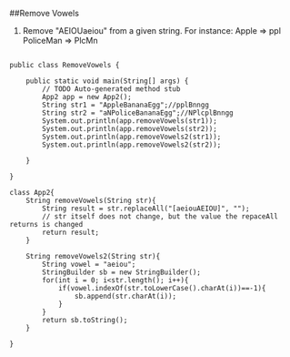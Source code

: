 ##Remove Vowels
1. Remove "AEIOUaeiou" from a given string.
For instance: Apple => ppl              
              PoliceMan => PlcMn                                  
       
```

public class RemoveVowels {

	public static void main(String[] args) {
		// TODO Auto-generated method stub
		App2 app = new App2();
		String str1 = "AppleBananaEgg";//pplBnngg
		String str2 = "aNPoliceBananaEgg";//NPlcplBnngg
		System.out.println(app.removeVowels(str1));
		System.out.println(app.removeVowels(str2));
		System.out.println(app.removeVowels2(str1));
		System.out.println(app.removeVowels2(str2));
		
	}

}

class App2{
	String removeVowels(String str){
		String result = str.replaceAll("[aeiouAEIOU]", "");
		// str itself does not change, but the value the repaceAll returns is changed
		return result;
	}
	
	String removeVowels2(String str){
		String vowel = "aeiou";
		StringBuilder sb = new StringBuilder();
		for(int i = 0; i<str.length(); i++){
			if(vowel.indexOf(str.toLowerCase().charAt(i))==-1){
				sb.append(str.charAt(i));
			}
		}
		return sb.toString();
	}
	
}

```         
      

